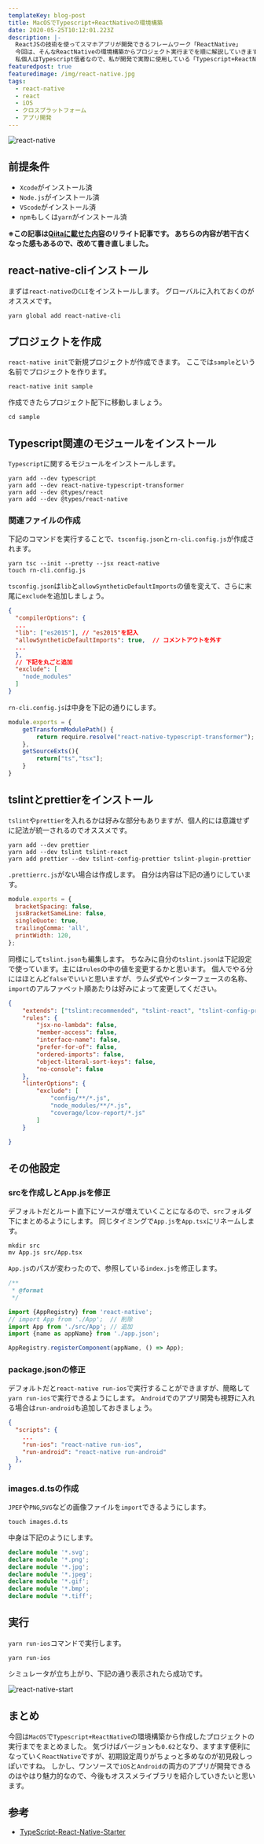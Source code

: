 ```yaml
---
templateKey: blog-post
title: MacOSでTypescript+ReactNativeの環境構築
date: 2020-05-25T10:12:01.223Z
description: |-
  ReactJSの技術を使ってスマホアプリが開発できるフレームワーク「ReactNative」
  今回は、そんなReactNativeの環境構築からプロジェクト実行までを順に解説していきます。
  私個人はTypescript信者なので、私が開発で実際に使用している「Typescript+ReactNative」の環境構築記事になります。
featuredpost: true
featuredimage: /img/react-native.jpg
tags:
  - react-native
  - react
  - iOS
  - クロスプラットフォーム
  - アプリ開発
---
```

![react-native](/img/react-native.jpg "react-native")

## 前提条件
- `Xcode`がインストール済
- `Node.js`がインストール済
- `VScode`がインストール済
- `npm`もしくは`yarn`がインストール済

**※この記事は[Qiitaに載せた内容](https://qiita.com/nekoniki/items/b7610e9798819f1c2464)のリライト記事です。
あちらの内容が若干古くなった感もあるので、改めて書き直しました。**

## react-native-cliインストール
まずは`react-native`の`CLI`をインストールします。
グローバルに入れておくのがオススメです。

```shell
yarn global add react-native-cli
```
## プロジェクトを作成
`react-native init`で新規プロジェクトが作成できます。
ここでは`sample`という名前でプロジェクトを作ります。

```shell
react-native init sample
```

作成できたらプロジェクト配下に移動しましょう。

```shell
cd sample
```

## Typescript関連のモジュールをインストール
`Typescript`に関するモジュールをインストールします。

```shell
yarn add --dev typescript
yarn add --dev react-native-typescript-transformer
yarn add --dev @types/react 
yarn add --dev @types/react-native
```
### 関連ファイルの作成
下記のコマンドを実行することで、`tsconfig.json`と`rn-cli.config.js`が作成されます。

```shell
yarn tsc --init --pretty --jsx react-native
touch rn-cli.config.js
```
`tsconfig.json`は`lib`と`allowSyntheticDefaultImports`の値を変えて、さらに末尾に`exclude`を追加しましょう。

```json:title=tsconfig.json
{
  "compilerOptions": {
  ...
  "lib": ["es2015"], // "es2015"を記入
  "allowSyntheticDefaultImports": true,  // コメントアウトを外す
  ...
  },
  // 下記を丸ごと追加
  "exclude": [
    "node_modules"
  ]
}
```

`rn-cli.config.js`は中身を下記の通りにします。

```js:title=rn-cli.config.js
module.exports = {
    getTransformModulePath() {
        return require.resolve("react-native-typescript-transformer");
    },
    getSourceExts(){
        return["ts","tsx"];
    }
}
```


## tslintとprettierをインストール
`tslint`や`prettier`を入れるかは好みな部分もありますが、個人的には意識せずに記法が統一されるのでオススメです。

```shell
yarn add --dev prettier
yarn add --dev tslint tslint-react
yarn add prettier --dev tslint-config-prettier tslint-plugin-prettier
```

`.prettierrc.js`がない場合は作成します。
自分は内容は下記の通りにしています。

```javascript:title=.prettierrc.js
module.exports = {
  bracketSpacing: false,
  jsxBracketSameLine: false,
  singleQuote: true,
  trailingComma: 'all',
  printWidth: 120,
};


```

同様にして`tslint.json`も編集します。
ちなみに自分の`tslint.json`は下記設定で使っています。主には`rules`の中の値を変更するかと思います。
個人でやる分にはほとんど`false`でいいと思いますが、ラムダ式やインターフェースの名称、`import`のアルファベット順あたりは好みによって変更してください。

```json:title=tslint.json
{
    "extends": ["tslint:recommended", "tslint-react", "tslint-config-prettier"],
    "rules": {
        "jsx-no-lambda": false,
        "member-access": false,
        "interface-name": false,
        "prefer-for-of": false,
        "ordered-imports": false,
        "object-literal-sort-keys": false,
        "no-console": false
    },
    "linterOptions": {
        "exclude": [
            "config/**/*.js",
            "node_modules/**/*.js",
            "coverage/lcov-report/*.js"
        ]
    }

}
```


## その他設定

### srcを作成しとApp.jsを修正
デフォルトだとルート直下にソースが増えていくことになるので、`src`フォルダ下にまとめるようにします。
同じタイミングで`App.js`を`App.tsx`にリネームします。

```shell
mkdir src
mv App.js src/App.tsx
```

`App.js`のパスが変わったので、参照している`index.js`を修正します。

```javascript:title=index.js
/**
 * @format
 */

import {AppRegistry} from 'react-native';
// import App from './App';  // 削除
import App from './src/App'; // 追加
import {name as appName} from './app.json';

AppRegistry.registerComponent(appName, () => App);
```

### package.jsonの修正
デフォルトだと`react-native run-ios`で実行することができますが、簡略して`yarn run-ios`で実行できるようにします。
`Android`でのアプリ開発も視野に入れる場合は`run-android`も追加しておきましょう。

```package.json
{
  "scripts": {
    ...
    "run-ios": "react-native run-ios",
    "run-android": "react-native run-android"
  },
}
```

### images.d.tsの作成
`JPEF`や`PNG`,`SVG`などの画像ファイルを`import`できるようにします。

```shell
touch images.d.ts
```

中身は下記のようにします。

```javascript:title=images.d.ts
declare module '*.svg';
declare module '*.png';
declare module '*.jpg';
declare module '*.jpeg';
declare module '*.gif';
declare module '*.bmp';
declare module '*.tiff';
```

## 実行
`yarn run-ios`コマンドで実行します。

```shell
yarn run-ios
```

シミュレータが立ち上がり、下記の通り表示されたら成功です。

![react-native-start](/img/react-native-start.png "react-native-start")

## まとめ
今回は`MacOS`で`Typescript+ReactNative`の環境構築から作成したプロジェクトの実行までをまとめました。
気づけばバージョンも`0.62`となり、ますます便利になっていく`ReactNative`ですが、初期設定周りがちょっと多めなのが初見殺しっぽいですね。
しかし、ワンソースで`iOS`と`Android`の両方のアプリが開発できるのはやはり魅力的なので、今後もオススメライブラリを紹介していきたいと思います。

## 参考
- [TypeScript-React-Native-Starter](https://github.com/Microsoft/TypeScript-React-Native-Starter)
